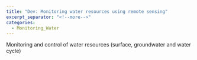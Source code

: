 ```yaml
---
title: "Dev: Monitoring water resources using remote sensing"
excerpt_separator: "<!--more-->"
categories:
  - Monitoring_Water
---
```


Monitoring and control of water resources (surface, groundwater and water cycle)
